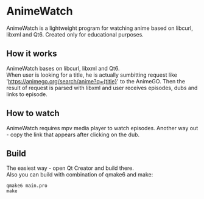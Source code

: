 # AnimeWatch
AnimeWatch is a lightweight program for watching anime based on libcurl, libxml and Qt6. Created only for educational purposes.

## How it works
AnimeWatch bases on libcurl, libxml and Qt6.<br>When user is looking for a title, he is actually sumbitting request like 'https://animego.org/search/anime?q={title}' to the AnimeGO. Then the result of request is parsed with libxml and user receives episodes, dubs and links to episode.

## How to watch
AnimeWatch requires mpv media player to watch episodes. Another way out - copy the link that appears after clicking on the dub.

## Build
The easiest way - open Qt Creator and build there.<br>
Also you can build with combination of qmake6 and make:
```
qmake6 main.pro
make
```

